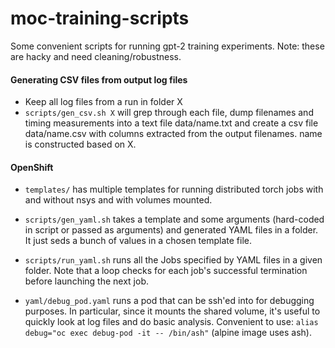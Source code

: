 # moc-training-scripts
Some convenient scripts for running gpt-2 training experiments. Note: these are hacky and need cleaning/robustness.

#### Generating CSV files from output log files
* Keep all log files from a run in folder X
* `scripts/gen_csv.sh X` will grep through each file, dump filenames and timing measurements into a text file data/name.txt and create a csv file data/name.csv with columns extracted from the output filenames. name is constructed based on X. 

#### OpenShift
* `templates/` has multiple templates for running distributed torch jobs with and without nsys and with volumes mounted.
* `scripts/gen_yaml.sh` takes a template and some arguments (hard-coded in script or passed as arguments) and generated YAML files in a folder. It just seds a bunch of values in a chosen template file.
* `scripts/run_yaml.sh` runs all the Jobs specified by YAML files in a given folder. Note that a loop checks for each job's successful termination before launching the next job. 

* `yaml/debug_pod.yaml` runs a pod that can be ssh'ed into for debugging purposes. In particular, since it mounts the shared volume, it's useful to quickly look at log files and do basic analysis. Convenient to use: `alias debug="oc exec debug-pod -it -- /bin/ash"` (alpine image uses ash).
